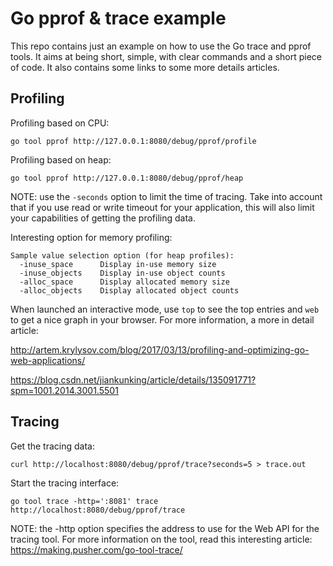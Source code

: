 # Go pprof & trace example

This repo contains just an example on how to use the Go trace and pprof tools. It aims at being short, simple, with clear commands and a short piece of code. It also contains some links to some more details articles. 

## Profiling 

Profiling based on CPU: 

```
go tool pprof http://127.0.0.1:8080/debug/pprof/profile
```

Profiling based on heap:

```
go tool pprof http://127.0.0.1:8080/debug/pprof/heap
```

NOTE: use the `-seconds` option to limit the time of tracing. Take into account that if you use read or write timeout for your application, this will also limit your capabilities of getting the profiling data. 

Interesting option for memory profiling: 

```
Sample value selection option (for heap profiles):
  -inuse_space      Display in-use memory size
  -inuse_objects    Display in-use object counts
  -alloc_space      Display allocated memory size
  -alloc_objects    Display allocated object counts
```

When launched an interactive mode, use `top` to see the top entries and `web` to get a nice graph in your browser. 
For more information, a more in detail article: 

http://artem.krylysov.com/blog/2017/03/13/profiling-and-optimizing-go-web-applications/

https://blog.csdn.net/jiankunking/article/details/135091771?spm=1001.2014.3001.5501

## Tracing 

Get the tracing data: 

```
curl http://localhost:8080/debug/pprof/trace?seconds=5 > trace.out
```

Start the tracing interface: 

```
go tool trace -http=':8081' trace http://localhost:8080/debug/pprof/trace
```

NOTE: the -http option specifies the address to use for the Web API for the tracing tool. For more information on the tool, read this interesting article: https://making.pusher.com/go-tool-trace/


